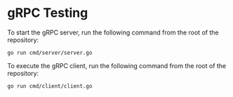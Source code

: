 # gRPC Testing

To start the gRPC server, run the following command from the root of the repository:

```shell
go run cmd/server/server.go 
```

To execute the gRPC client, run the following command from the root of the repository:

```shell
go run cmd/client/client.go
```

